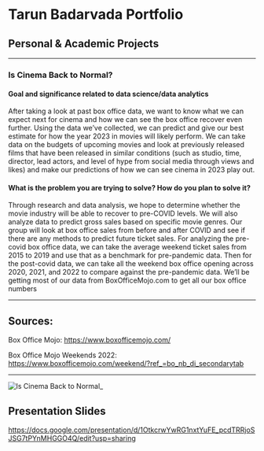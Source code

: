 # Tarun Badarvada Portfolio



## Personal & Academic Projects


-------------------------------------------------------------------------------------------------------------------------------
### Is Cinema Back to Normal?

#### Goal and significance related to data science/data analytics

After taking a look at past box office data, we want to know what we can expect next for cinema and how we can see the box office recover even further. Using the data we’ve collected, we can predict and give our best estimate for how the year 2023 in movies will likely perform. We can take data on the budgets of upcoming movies and look at previously released films that have been released in similar conditions (such as studio, time, director, lead actors, and level of hype from social media through views and likes) and make our predictions of how we can see cinema in 2023 play out. 

#### What is the problem you are trying to solve? How do you plan to solve it?

Through research and data analysis, we hope to determine whether the movie industry will be able to recover to pre-COVID levels. We will also analyze data to predict gross sales based on specific movie genres. Our group will look at box office sales from before and after COVID and see if there are any methods to predict future ticket sales. 
For analyzing the pre-covid box office data, we can take the average weekend ticket sales from 2015 to 2019 and use that as a benchmark for pre-pandemic data. Then for the post-covid data, we can take all the weekend box office opening across 2020, 2021, and 2022 to compare against the pre-pandemic data. We’ll be getting most of our data from BoxOfficeMojo.com to get all our box office numbers

-------------------------------------------------------------------------------------------------------------------------------

## Sources:

Box Office Mojo: https://www.boxofficemojo.com/

Box Office Mojo Weekends 2022: https://www.boxofficemojo.com/weekend/?ref_=bo_nb_di_secondarytab

-------------------------------------------------------------------------------------------------------------------------------
![Is Cinema Back to Normal_](https://user-images.githubusercontent.com/31902746/216190943-6fa4726a-2c20-4fc4-a264-67920dfa51d2.png)





## Presentation Slides

https://docs.google.com/presentation/d/1OtkcrwYwRG1nxtYuFE_pcdTRRjoSJSG7tPYnMHGGO4Q/edit?usp=sharing
